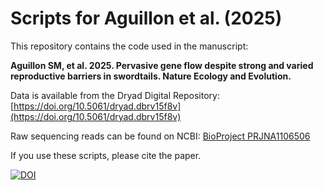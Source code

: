 # Scripts for Aguillon et al. (2025)


This repository contains the code used in the manuscript: 

**Aguillon SM, et al. 2025. Pervasive gene flow despite strong and varied reproductive barriers in swordtails. Nature Ecology and Evolution.**

Data is available from the Dryad Digital Repository: [https://doi.org/10.5061/dryad.dbrv15f8v](https://doi.org/10.5061/dryad.dbrv15f8v)

Raw sequencing reads can be found on NCBI: [BioProject PRJNA1106506](https://www.ncbi.nlm.nih.gov/bioproject/?term=PRJNA1106506)

If you use these scripts, please cite the paper.

[![DOI](https://zenodo.org/badge/782559687.svg)](https://doi.org/10.5281/zenodo.14736259)
